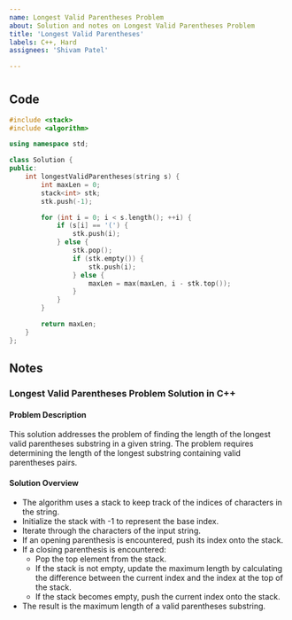 ```yaml
---
name: Longest Valid Parentheses Problem
about: Solution and notes on Longest Valid Parentheses Problem
title: 'Longest Valid Parentheses'
labels: C++, Hard
assignees: 'Shivam Patel'

---
```


# 

## Code
```cpp
#include <stack>
#include <algorithm>

using namespace std;

class Solution {
public:
    int longestValidParentheses(string s) {
        int maxLen = 0;
        stack<int> stk;
        stk.push(-1);

        for (int i = 0; i < s.length(); ++i) {
            if (s[i] == '(') {
                stk.push(i);
            } else {
                stk.pop();
                if (stk.empty()) {
                    stk.push(i);
                } else {
                    maxLen = max(maxLen, i - stk.top());
                }
            }
        }

        return maxLen;
    }
};

```

## Notes
### Longest Valid Parentheses Problem Solution in C++

#### Problem Description
This solution addresses the problem of finding the length of the longest valid parentheses substring in a given string. The problem requires determining the length of the longest substring containing valid parentheses pairs.

#### Solution Overview
- The algorithm uses a stack to keep track of the indices of characters in the string.
- Initialize the stack with -1 to represent the base index.
- Iterate through the characters of the input string.
- If an opening parenthesis is encountered, push its index onto the stack.
- If a closing parenthesis is encountered:
  - Pop the top element from the stack.
  - If the stack is not empty, update the maximum length by calculating the difference between the current index and the index at the top of the stack.
  - If the stack becomes empty, push the current index onto the stack.
- The result is the maximum length of a valid parentheses substring.

